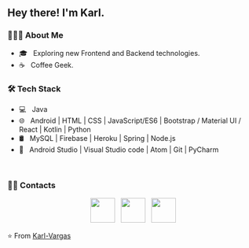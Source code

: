 <h2> Hey there! I'm Karl.</h2>
<h3> 👨🏻‍💻 About Me </h3>

- 🎓 &nbsp; Exploring new Frontend and Backend technologies.
- ☕ &nbsp; Coffee Geek. 

<h3>🛠 Tech Stack</h3>

- 💻 &nbsp;  Java   
- 🌐 &nbsp; Android | HTML | CSS | JavaScript/ES6 | Bootstrap / Material UI / React | Kotlin | Python 
- 🛢 &nbsp; MySQL | Firebase | Heroku | Spring | Node.js
- 🔧 &nbsp; Android Studio |  Visual Studio code | Atom | Git | PyCharm 

<br>

<h3> 🤝🏻 Contacts </h3>

<p align="center">
&nbsp; <a href="https://www.instagram.com/karlvargas_/" target="_blank" rel="noopener noreferrer"><img src="https://img.icons8.com/plasticine/100/000000/instagram-new.png" width="50" /></a>  
&nbsp; <a href="https://www.linkedin.com/in/karl-vargas/" target="_blank" rel="noopener noreferrer"><img src="https://img.icons8.com/plasticine/100/000000/linkedin.png" width="50" /></a>
&nbsp; <a href="mailto:karlallenavargas@gmail.com" target="_blank" rel="noopener noreferrer"><img src="https://img.icons8.com/plasticine/100/000000/gmail.png"  width="50" /></a>
</p>

⭐️ From [Karl-Vargas](https://github.com/Karl-Vargas)
